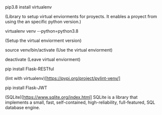 pip3.8 install virtualenv 

(Library to setup virtual enviorments for proyects. It enables a proyect from using the an specific python version.)

virtualenv venv --python=python3.8

(Setup the virtual enviorment version)

source venv/bin/activate
(Use the virtual enviorment)

deactivate
(Leave virtual enviorment)

pip install Flask-RESTful

(lint with virtualenv)[https://pypi.org/project/pylint-venv/]

pip install Flask-JWT


(SQLite)[https://www.sqlite.org/index.html]
SQLite is a library that implements a small, fast, self-contained, high-reliability, full-featured, SQL database engine.
